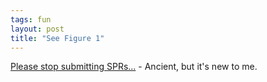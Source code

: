 ```yaml
---
tags: fun
layout: post
title: "See Figure 1"
---
```




<a href="http://www.things.org/~jym/fun/see-figure-1.html">Please stop submitting SPRs...</a> - Ancient, but it's new to me.


